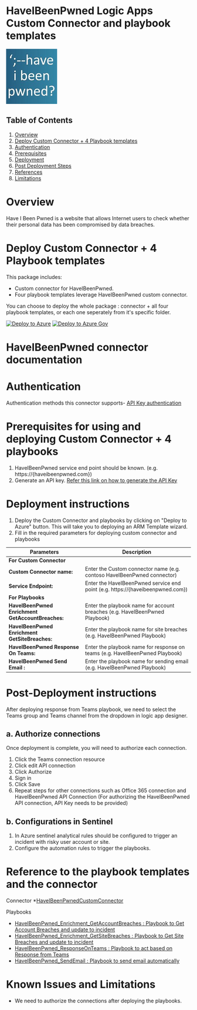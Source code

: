   # HaveIBeenPwned Logic Apps Custom Connector and playbook templates

  ![HaveIBeenPwnedCustomConnector](./HaveIBeenPwned.jpg)<br>


## Table of Contents

1. [Overview](#overview)
1. [Deploy Custom Connector + 4 Playbook templates](#deployall)
1. [Authentication](#importantnotes)
1. [Prerequisites](#prerequisites)
1. [Deployment](#deployment)
1. [Post Deployment Steps](#postdeployment)
1. [References](#references)
1. [Limitations](#limitations)


<a name="overview">

# Overview

Have I Been Pwned is a website that allows Internet users to check whether their personal data has been compromised by data breaches.

<a name="deploy">

# Deploy Custom Connector + 4 Playbook templates
This package includes:
* Custom connector for HaveIBeenPwned.
* Four playbook templates leverage HaveIBeenPwned custom connector.

You can choose to deploy the whole package : connector + all four playbook templates, or each one seperately from it's specific folder.

[![Deploy to Azure](https://aka.ms/deploytoazurebutton)](https://portal.azure.com/#create/Microsoft.Template/uri/https%3A%2F%2Fraw.githubusercontent.com%2FAzure%2FAzure-Sentinel%2Fmaster%2FPlaybooks%2FHaveIBeenPwned%2Fazuredeploy.json)
[![Deploy to Azure Gov](https://aka.ms/deploytoazuregovbutton)](https://portal.azure.us/#create/Microsoft.Template/uri/https%3A%2F%2Fraw.githubusercontent.com%2FAzure%2FAzure-Sentinel%2Fmaster%2FPlaybooks%2FHaveIBeenPwned%2Fazuredeploy.json)


# HaveIBeenPwned connector documentation 

<a name="authentication">

# Authentication
Authentication methods this connector supports- [API Key authentication](https://{haveibeenpwned.com/api/v3)

<a name="prerequisites">

# Prerequisites for using and deploying Custom Connector + 4 playbooks
1. HaveIBeenPwned service end point should be known. (e.g. https://{haveibeenpwned.com})
2. Generate an API key. [Refer this link on how to generate the API Key](https://haveibeenpwned.com/API/Key)


<a name="deployment">

# Deployment instructions 
1. Deploy the Custom Connector and playbooks by clicking on "Deploy to Azure" button. This will take you to deploying an ARM Template wizard.
2. Fill in the required parameters for deploying custom connector and playbooks

| Parameters | Description |
|----------------|--------------|
|**For Custom Connector**|
|**Custom Connector name:**| Enter the Custom connector name (e.g. contoso HaveIBeenPwned connector)|
|**Service Endpoint:** | Enter the HaveIBeenPwned service end point (e.g. https://{haveibeenpwned.com})|
|**For Playbooks**|
|**HaveIBeenPwned Enrichment GetAccountBreaches:**|  Enter the playbook name for account breaches (e.g. HaveIBeenPwned Playbook)|
|**HaveIBeenPwned Enrichment GetSiteBreaches:** | Enter the playbook name for site breaches (e.g. HaveIBeenPwned Playbook)| 
|**HaveIBeenPwned Response On Teams:** |Enter the playbook name for response on teams (e.g. HaveIBeenPwned Playbook)|
|**HaveIBeenPwned Send Email :** |Enter the playbook name for sending email (e.g. HaveIBeenPwned Playbook)|

<a name="postdeployment">

# Post-Deployment instructions 
After deploying response from Teams playbook, we need to select the Teams group and Teams channel from the dropdown in logic app designer.
## a. Authorize connections
Once deployment is complete, you will need to authorize each connection.
1.	Click the Teams connection resource
2.	Click edit API connection
3.	Click Authorize
4.	Sign in
5.	Click Save
6.	Repeat steps for other connections such as Office 365 connection and HaveIBeenPwned API Connection (For authorizing the HaveIBeenPwned API connection, API Key needs to be provided)

## b. Configurations in Sentinel
1. In Azure sentinel analytical rules should be configured to trigger an incident with risky user account or site. 
2. Configure the automation rules to trigger the playbooks.


<a name="references">

#  Reference to the playbook templates and the connector

 Connector
*[HaveIBeenPwnedCustomConnector](https://github.com/Azure/Azure-Sentinel/tree/master/Playbooks/HaveIBeenPwned/HaveIBeenPwnedCustomConnector)

Playbooks
* [HaveIBeenPwned_Enrichment_GetAccountBreaches : Playbook to Get Account Breaches and update to incident](https://github.com/Azure/Azure-Sentinel/tree/master/Playbooks/HaveIBeenPwned/Playbooks/HaveIBeenPwned_Enrichment_GetAccountBreaches)
* [HaveIBeenPwned_Enrichment_GetSiteBreaches : Playbook to Get Site Breaches and update to incident](https://github.com/Azure/Azure-Sentinel/tree/master/Playbooks/HaveIBeenPwned/Playbooks/HaveIBeenPwned_Enrichment_GetSiteBreaches)
* [HaveIBeenPwned_ResponseOnTeams : Playbook to act based on Response from Teams](https://github.com/Azure/Azure-Sentinel/tree/master/Playbooks/HaveIBeenPwned/Playbooks/HaveIBeenPwned_ResponseOnTeams)
* [HaveIBeenPwned_SendEmail : Playbook to send email automatically](https://github.com/Azure/Azure-Sentinel/tree/master/Playbooks/HaveIBeenPwned/Playbooks/HaveIBeenPwned_SendEmail)

<a name="limitations">

# Known Issues and Limitations
* We need to authorize the connections after deploying the playbooks.




